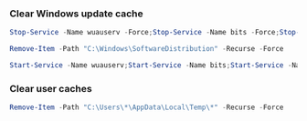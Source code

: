 ### Clear Windows update cache
```powershell
Stop-Service -Name wuauserv -Force;Stop-Service -Name bits -Force;Stop-Service -Name cryptSvc -Force;Stop-Service -Name trustedinstaller -Force

Remove-Item -Path "C:\Windows\SoftwareDistribution" -Recurse -Force

Start-Service -Name wuauserv;Start-Service -Name bits;Start-Service -Name cryptSvc;Start-Service -Name trustedinstaller

```

### Clear user caches
```powershell
Remove-Item -Path "C:\Users\*\AppData\Local\Temp\*" -Recurse -Force
```


